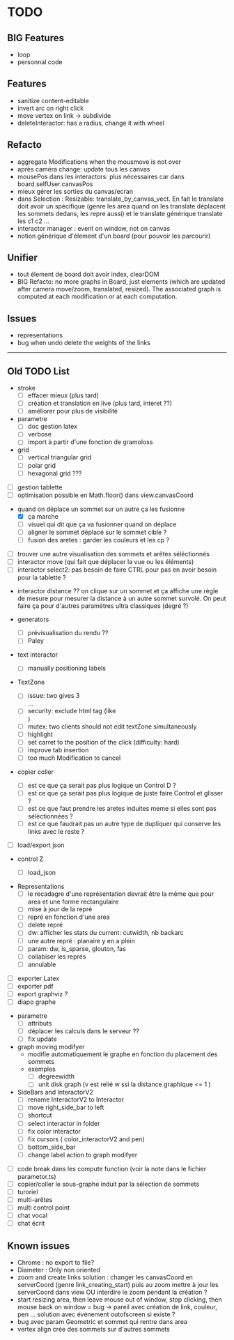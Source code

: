 # TODO

## BIG Features

- loop
- personnal code

## Features

- sanitize content-editable
- invert arc on right click
- move vertex on link -> subdivide
- deleteInteractor: has a radius, change it with wheel

## Refacto

- aggregate Modifications when the mousmove is not over
- après caméra change: update tous les canvas
- mousePos dans les interactors: plus nécessaires car dans board.selfUser.canvasPos
- mieux gérer les sorties du canvas/ecran
- dans Selection : Resizable: translate_by_canvas_vect. En fait le translate doit avoir un spécifique (genre les area quand on les translate déplacent les sommets dedans, les repre aussi) et le translate générique translate les c1 c2 ...
- interactor manager : event on window, not on canvas
- notion générique d'élement d'un board (pour pouvoir les parcourir)

## Unifier

- tout élement de board doit avoir index, clearDOM
- BIG Refacto: no more graphs in Board, just elements (which are updated after camera move/zoom, translated, resized). The associated graph is computed at each modification or at each computation.

## Issues

- representations
- bug when undo delete the weights of the links

------------------------------------------------------

## Old TODO List

- stroke
  - [ ] effacer mieux (plus tard)
  - [ ] création et translation en live (plus tard, interet ??)
  - [ ] améliorer pour plus de visibilité

- parametre
  - [ ] doc gestion latex
  - [ ] verbose
  - [ ] import à partir d'une fonction de gramoloss

- grid
  - [ ] vertical triangular grid
  - [ ] polar grid
  - [ ] hexagonal grid ???

- [ ] gestion tablette
- [ ] optimisation possible en Math.floor() dans view.canvasCoord

- quand on déplace un sommet sur un autre ça les fusionne
  - [X] ça marche
  - [ ] visuel qui dit que ça va fusionner quand on déplace
  - [ ] aligner le sommet déplacé sur le sommet cible ?
  - [ ] fusion des aretes : garder les couleurs et les cp ?
- [ ] trouver une autre visualisation des sommets et arêtes séléctionnés
- [ ] interactor move (qui fait que déplacer la vue ou les éléments)
- [ ] interactor select2: pas besoin de faire CTRL pour pas en avoir besoin pour la tablette ?
- interactor distance ?? on clique sur un sommet et ça affiche une règle de mesure pour mesurer la distance à un autre sommet survolé. On peut faire ça pour d'autres paramètres ultra classiques (degré ?)

- generators
  - [ ] prévisualisation du rendu ??
  - [ ] Paley

- text interactor
  - [ ] manually positioning labels

- TextZone
  - [ ] issue: two <Enter> gives 3 <br> ...
  - [ ] security:  exclude html tag (like <br>)
  - [ ] mutex: two clients should not edit textZone simultaneously
  - [ ] highlight
  - [ ] set carret to the position of the click (difficulty: hard)
  - [ ] improve tab insertion
  - [ ] too much Modification to cancel

- copier coller
  - [ ] est ce que ça serait pas plus logique un Control D ?
  - [ ] est ce que ça serait pas plus logique de juste faire Control et glisser ?
  - [ ] est ce que faut prendre les aretes induites meme si elles sont pas séléctionnées ?
  - [ ] est ce que faudrait pas un autre type de dupliquer qui conserve les links avec le reste ?

- [ ] load/export json

- control Z
  - [ ] load_json


- Representations
  - [ ] le recadagre d'une représentation devrait être la même que pour area et une forme rectangulaire
  - [ ] mise à jour de la repré
  - [ ] repré en fonction d'une area
  - [ ] delete repré
  - [ ] dw: afficher les stats du current: cutwidth, nb backarc
  - [ ] une autre repré : planaire y en a plein
  - [ ] param: dw, is_sparse, glouton, fas
  - [ ] collabiser les représ
  - [ ] annulable

- [ ] exporter Latex
- [ ] exporter pdf
- [ ] export graphviz ?
- [ ] diapo graphe

- parametre
  - [ ] attributs
  - [ ] déplacer les calculs dans le serveur ??
  - [ ] fix update

- graph moving modifyer
  - modifie automatiquement le graphe en fonction du placement des sommets
  - exemples
    - [ ] degreewidth
    - [ ] unit disk graph (v est relié w ssi la distance graphique <= 1 )

- SideBars and InteractorV2
  - [ ] rename InteractorV2 to Interactor
  - [ ] move right_side_bar to left
  - [ ] shortcut
  - [ ] select interactor in folder
  - [ ] fix color interactor
  - [ ] fix cursors ( color_interactorV2 and pen)
  - [ ] bottom_side_bar
  - [ ] change label action to graph modifyer

- [ ] code break dans les compute function (voir la note dans le fichier parametor.ts)
- [ ] copier/coller le sous-graphe induit par la sélection de sommets
- [ ] turoriel
- [ ] multi-arêtes
- [ ] multi control point
- [ ] chat vocal
- [ ] chat écrit

## Known issues

- Chrome : no export to file?
- Diameter : Only non oriented
- zoom and create links
    solution : changer les canvasCoord en serverCoord (genre link_creating_start) puis au zoom mettre à jour les serverCoord dans view
    OU
    interdire le zoom pendant la création ?
- start resizing area, then leave mouse out of window, stop clicking, then mouse back on window = bug -> pareil avec création de link, couleur, pen ... solution avec événement outofscreen si existe ?
- bug avec param Geometric et sommet qui rentre dans area
- vertex align crée des sommets sur d'autres sommets
